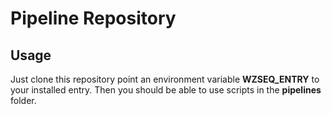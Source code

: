 # Pipeline Repository

## Usage

Just clone this repository point an environment variable __WZSEQ_ENTRY__ to your installed entry. Then you should be able to use scripts in the __pipelines__ folder.





